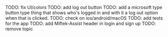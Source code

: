 TODO: fix UI/colors
TODO: add log out button
TODO: add a microsoft type button type thing that shows who's logged in and with it a log out option when that is clicked.
TODO: check on ios/android/macOS
TODO: add tests for the app
TODO: add Miftek-Assist header in login and sign up
TODO: remove topic